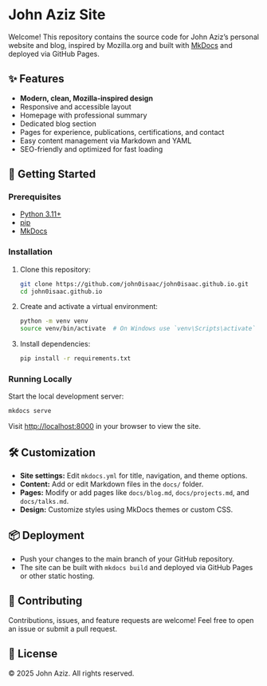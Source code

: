 # John Aziz Site

Welcome! This repository contains the source code for John Aziz’s personal website and blog, inspired by Mozilla.org and
built with [MkDocs](https://www.mkdocs.org/) and deployed via GitHub Pages.

## ✨ Features

- **Modern, clean, Mozilla-inspired design**
- Responsive and accessible layout
- Homepage with professional summary
- Dedicated blog section
- Pages for experience, publications, certifications, and contact
- Easy content management via Markdown and YAML
- SEO-friendly and optimized for fast loading

## 🚀 Getting Started

### Prerequisites

- [Python 3.11+](https://www.python.org/downloads/)
- [pip](https://pip.pypa.io/en/stable/)
- [MkDocs](https://www.mkdocs.org/)

### Installation

1. Clone this repository:

   ```sh
   git clone https://github.com/john0isaac/john0isaac.github.io.git
   cd john0isaac.github.io
   ```

2. Create and activate a virtual environment:

   ```sh
   python -m venv venv
   source venv/bin/activate  # On Windows use `venv\Scripts\activate`
   ```

3. Install dependencies:

   ```sh
   pip install -r requirements.txt
   ```

### Running Locally

Start the local development server:

```sh
mkdocs serve
```

Visit [http://localhost:8000](http://localhost:8000) in your browser to view the site.

## 🛠️ Customization

- **Site settings:** Edit `mkdocs.yml` for title, navigation, and theme options.
- **Content:** Add or edit Markdown files in the `docs/` folder.
- **Pages:** Modify or add pages like `docs/blog.md`, `docs/projects.md`, and `docs/talks.md`.
- **Design:** Customize styles using MkDocs themes or custom CSS.

## 📦 Deployment

- Push your changes to the main branch of your GitHub repository.
- The site can be built with `mkdocs build` and deployed via GitHub Pages or other static hosting.

## 📝 Contributing

Contributions, issues, and feature requests are welcome! Feel free to open an issue or submit a pull request.

## 📄 License

© 2025 John Aziz. All rights reserved.
